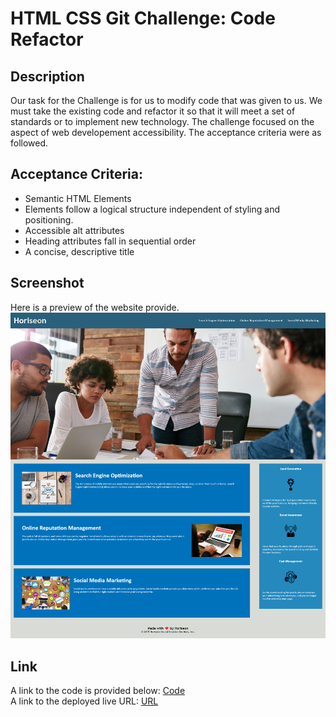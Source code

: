 # HTML CSS Git Challenge: Code Refactor

## Description
Our task for the Challenge is for us to modify code that was given to us. We must take the existing code and refactor it so that it will meet a set of standards or to implement new technology. The challenge focused on the aspect of web developement accessibility. The acceptance criteria were as followed.

## Acceptance Criteria:
- Semantic HTML Elements
- Elements follow a logical structure independent of styling and positioning.
- Accessible alt attributes
- Heading attributes fall in sequential order
- A concise, descriptive title

## Screenshot
Here is a preview of the website provide. ![Horiseon Website](./assets/images/Horiseon.png)

## Link
A link to the code is provided below: [Code](https://github.com/jgarcia45/code-refactor-challenge)
<br>
A link to the deployed live URL: [URL](https://jgarcia45.github.io/code-refactor-challenge/)